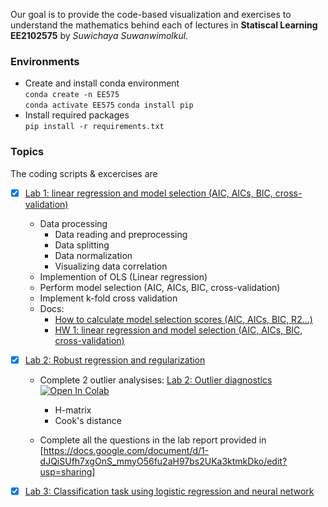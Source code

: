  Our goal is to provide the code-based visualization and exercises to understand the mathematics behind each of lectures in **Statiscal Learning EE2102575** by *Suwichaya Suwanwimolkul*.

### Environments

- Create and install conda environment \
  `conda create -n EE575`  
  `conda activate EE575` 
  `conda install pip`
- Install required packages \
  `pip install -r requirements.txt`  

### Topics

The coding scripts & excercises are 

- [x] [Lab 1: linear regression and model selection (AIC, AICs, BIC, cross-validation)](Lab1/readme.md) 

  - Data processing
    - Data reading and preprocessing
    - Data splitting
    - Data normalization
    - Visualizing data correlation
  - Implemention of OLS (Linear regression)
  - Perform model selection (AIC, AICs, BIC, cross-validation)
  - Implement k-fold cross validation
  - Docs:     
    - [How to calculate model selection scores (AIC, AICs, BIC, R2...)](Lab1/model_selection.ipynb)  
    - [HW 1: linear regression and model selection (AIC, AICs, BIC, cross-validation)](Lab1/main.ipynb) 
    

- [x] [Lab 2: Robust regression and regularization](Lab2/readme.md) 

  - Complete 2 outlier analysises: [Lab 2: Outlier diagnostics](outlier_diagnostics.ipynb) <a target="_blank" href="https://colab.research.google.com/github/GenAI-CUEE/Statistical-Learning-EE575-Y2024/blob/master/Lab2/outlier_diagnostics.ipynb"> <img src="https://colab.research.google.com/assets/colab-badge.svg" alt="Open In Colab"/>
        </a>

    - H-matrix    
    - Cook's distance  

  - Complete all the questions in the lab report provided in [https://docs.google.com/document/d/1-dJQiSUfh7xgOnS_mmyO56fu2aH97bs2UKa3ktmkDko/edit?usp=sharing]


- [x] [Lab 3: Classification task using logistic regression and neural network](Lab3/readme.md)  

 